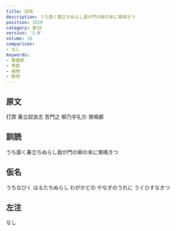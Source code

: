 ```yaml
---
title: 詠鳥
description: うち靡く春立ちぬらし我が門の柳の末に鴬鳴きつ
position: 1819
category: 巻10
version: '1.0'
volume: 10
comparison:
- なし
keywords:
- 春雑歌
- 季節
- 植物
- 動物
---
```


## 原文

打霏 春立奴良志 吾門之 柳乃宇礼尓 鴬鳴都

## 訓読

うち靡く春立ちぬらし我が門の柳の末に鴬鳴きつ

## 仮名

うちなびく はるたちぬらし わがかどの やなぎのうれに うぐひすなきつ

## 左注

なし
